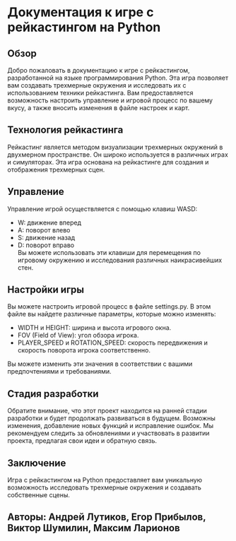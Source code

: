 <h1>Документация к игре с рейкастингом на Python</h1>
<h2>Обзор</h2>
Добро пожаловать в документацию к игре с рейкастингом, разработанной на языке программирования Python. 
Эта игра позволяет вам создавать трехмерные окружения и исследовать их с использованием техники рейкастинга. 
Вам предоставляется возможность настроить управление и игровой процесс по вашему вкусу, а также вносить изменения 
в файле настроек и карт.

<h2>Технология рейкастинга</h2>
Рейкастинг является методом визуализации трехмерных окружений в двухмерном пространстве. Он широко используется в
различных играх и симуляторах. Эта игра основана на рейкастинге для создания и отображения трехмерных сцен.

<h2>Управление</h2>
Управление игрой осуществляется с помощью клавиш WASD:<br>

- W: движение вперед<br>
- A: поворот влево<br>
- S: движение назад<br>
- D: поворот вправо<br>
Вы можете использовать эти клавиши для перемещения по игровому окружению и исследования различных наикрасивейших стен.

<h2>Настройки игры</h2>
Вы можете настроить игровой процесс в файле settings.py. В этом файле вы найдете различные параметры, 
которые можно изменять:<br>

- WIDTH и HEIGHT: ширина и высота игрового окна.<br>
- FOV (Field of View): угол обзора игрока.<br>
- PLAYER_SPEED и ROTATION_SPEED: скорость передвижения и скорость поворота игрока соответственно.<br>

Вы можете изменить эти значения в соответствии с вашими предпочтениями и требованиями.

<h2>Стадия разработки</h2>
Обратите внимание, что этот проект находится на ранней стадии разработки и будет продолжать развиваться в будущем. 
Возможны изменения, добавление новых функций и исправление ошибок. Мы рекомендуем следить за обновлениями и участвовать
в развитии проекта, предлагая свои идеи и обратную связь.

<h2>Заключение</h2>
Игра с рейкастингом на Python предоставляет вам уникальную возможность исследовать трехмерные окружения и создавать
собственные сцены.

<h2>Авторы: Андрей Лутиков, Егор Прибылов, Виктор Шумилин, Максим Ларионов</h2>
